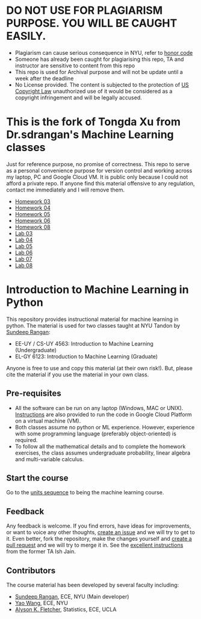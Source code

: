 # DO NOT USE FOR PLAGIARISM PURPOSE. YOU WILL BE CAUGHT EASILY.

* Plagiarism can cause serious consequence in NYU, refer to [honor code](https://www.nyu.edu/about/policies-guidelines-compliance/policies-and-guidelines/academic-integrity-for-students-at-nyu.html)
* Someone has already been caught for plagiarising this repo, TA and instructor are sensitive to content from this repo
* This repo is used for Archival purpose and will not be update until a week after the deadline
* No License provided. The content is subjected to the protection of [US Copyright Law](https://www.copyright.gov/title17/) unauthorized use of it would be considered as a copyright infringement and will be legally accused.

# This is the fork of Tongda Xu from Dr.sdrangan's Machine Learning classes

Just for reference purpose, no promise of correctness. This repo to serve as a personal convenience purpose for version control and working across my laptop, PC and Google Cloud VM. It is public only because I could not afford a private repo. If anyone find this material offensive to any regulation, contact me immediately and I will remove them.

* [Homework 03](https://github.com/matonglidewazi/introml/blob/master/unit03_mult_lin_reg/prob/prob_mult_reg_ANS.pdf)
* [Homework 04](https://github.com/matonglidewazi/introml/blob/master/unit04_model_sel/prob/prob_model_sel_ANS_Tongda_Xu.pdf) 
* [Homework 05](https://github.com/matonglidewazi/introml/blob/master/unit05_lasso/prob/ML_HW_week_5.pdf)
* [Homework 06](https://github.com/matonglidewazi/introml/blob/master/unit06_logistic/ML_HW_week_6.pdf)
* [Homework 08](https://github.com/matonglidewazi/introml/blob/master/unit08_svm/prob/ML_HW_week_8.pdf)
* [Lab 03](https://github.com/matonglidewazi/introml/blob/master/unit03_mult_lin_reg/lab_robot_calib_partial.ipynb)
* [Lab 04](https://github.com/matonglidewazi/introml/blob/master/unit04_model_sel/lab_neural_partial_Tongda_Xu.ipynb)
* [Lab 05](https://github.com/matonglidewazi/introml/blob/master/unit05_lasso/lab_eeg_partial.ipynb)
* [Lab 06](https://github.com/matonglidewazi/introml/blob/master/unit06_logistic/lab_gene_partial_Tongda_Xu.pdf)
* [Lab 07](https://github.com/matonglidewazi/introml/blob/master/unit07_optim/lab_nlls_partial.ipynb)
* [Lab 08](https://github.com/matonglidewazi/introml/blob/master/unit08_svm/lab_emnist_partial.ipynb)

# Introduction to Machine Learning in Python

This repository provides instructional material for 
machine learning in python.  The material is used for two classes taught at NYU Tandon
by [Sundeep Rangan](http://wireless.engineering.nyu.edu/sundeep-rangan/):

* EE-UY / CS-UY 4563: Introduction to Machine Learning (Undergraduate)
* EL-GY 6123: Introduction to Machine Learning (Graduate)

Anyone is free to use and copy this material (at their own risk!).
But, please cite the material if you use the material in your own class.

## Pre-requisites

* All the software can be run on any laptop (Windows, MAC or UNIX).
[Instructions](./GCP/getting_started.md)
are also provided to run the code in Google Cloud Platform on a virtual machine (VM).
* Both classes assume no python or ML experience.  However, experience
with some programming language (preferably object-oriented) is required.
* To follow all the mathematical details and to complete the homework exercises,
the class assumes undergraduate probability, linear algebra and multi-variable calculus.

## Start the course

Go to the [units sequence](sequence.md) to being the machine learning course.

## Feedback

Any feedback is welcome.  If you find errors, have ideas for improvements,
or want to voice any other thoughts, [create an issue](https://help.github.com/articles/creating-an-issue/)
and we will try to get to it.
Even better, fork the repository, make the changes yourself and
[create a pull request](https://help.github.com/articles/about-pull-requests/)
and we will try to merge it in.  See the [excellent instructions](https://github.com/ishjain/learnGithub/blob/master/updateMLrepo.md)
from the former TA Ish Jain.

## Contributors

The course material has been developed by several faculty including:
* [Sundeep Rangan](http://wireless.engineering.nyu.edu/sundeep-rangan/), ECE, NYU (Main developer)
* [Yao Wang](http://eeweb.poly.edu/~yao/), ECE, NYU
* [Alyson K. Fletcher](http://www.stat.ucla.edu/~akfletcher/), Statistics, ECE, UCLA


